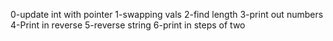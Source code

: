 0-update int with pointer
1-swapping vals
2-find length
3-print out numbers
4-Print in reverse
5-reverse string
6-print in steps of two
